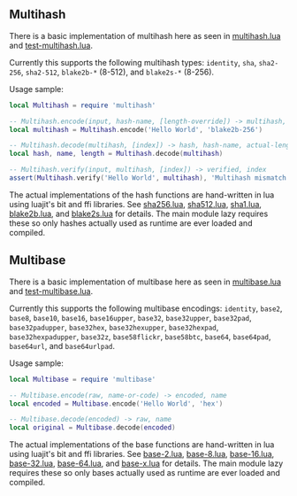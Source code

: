 ## Multihash

There is a basic implementation of multihash here as seen in [multihash.lua](multihash.lua) and [test-multihash.lua](test-multihash.lua).

Currently this supports the following multihash types: `identity`, `sha`, `sha2-256`, `sha2-512`, `blake2b-*` (8-512), and `blake2s-*` (8-256).

Usage sample:

```lua
local Multihash = require 'multihash'

-- Multihash.encode(input, hash-name, [length-override]) -> multihash, hash-name, actual-length
local multihash = Multihash.encode('Hello World', 'blake2b-256')

-- Multihash.decode(multihash, [index]) -> hash, hash-name, actual-length, index
local hash, name, length = Multihash.decode(multihash)

-- Multihash.verify(input, multihash, [index]) -> verified, index
assert(Multihash.verify('Hello World', multihash), 'Multihash mismatch')
```

The actual implementations of the hash functions are hand-written in lua using luajit's bit and ffi libraries.  See [sha256.lua](sha256.lua), [sha512.lua](sha512.lua), [sha1.lua](sha1.lua), [blake2b.lua](blake2b.lua), and [blake2s.lua](blake2s.lua) for details.  The main module lazy requires these so only hashes actually used as runtime are ever loaded and compiled.

## Multibase

There is a basic implementation of multibase here as seen in [multibase.lua](multibase.lua) and [test-multibase.lua](test-multibase.lua).

Currently this supports the following multibase encodings: `identity`, `base2`, `base8`, `base10`, `base16`, `base16upper`, `base32`, `base32upper`, `base32pad`, `base32padupper`, `base32hex`, `base32hexupper`, `base32hexpad`, `base32hexpadupper`, `base32z`, `base58flickr`, `base58btc`, `base64`, `base64pad`, `base64url`, and `base64urlpad`.

Usage sample:

```lua
local Multibase = require 'multibase'

-- Multibase.encode(raw, name-or-code) -> encoded, name
local encoded = Multibase.encode('Hello World', 'hex')

-- Multibase.decode(encoded) -> raw, name
local original = Multibase.decode(encoded)
```

The actual implementations of the base functions are hand-written in lua using luajit's bit and ffi libraries.  See [base-2.lua](base-2.lua), [base-8.lua](base-8.lua), [base-16.lua](base-16.lua), [base-32.lua](base-32.lua), [base-64.lua](base-64.lua), and [base-x.lua](base-x.lua) for details.  The main module lazy requires these so only bases actually used as runtime are ever loaded and compiled.